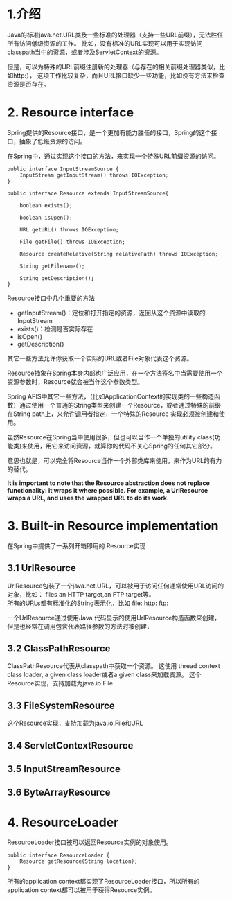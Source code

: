 # 1.介绍

Java的标准java.net.URL类及一些标准的处理器（支持一些URL前缀），无法胜任所有访问低级资源的工作。
比如，没有标准的URL实现可以用于实现访问classpath当中的资源，或者涉及ServletContext的资源。  

但是，可以为特殊的URL前缀注册新的处理器（与存在的相关前缀处理器类似，比如http:），
这项工作比较复杂，而且URL接口缺少一些功能，比如没有方法来检查资源是否存在。

# 2. Resource interface
Spring提供的Resource接口，是一个更加有能力胜任的接口，Spring的这个接口，抽象了低级资源的访问。

在Spring中，通过实现这个接口的方法，来实现一个特殊URL前缀资源的访问。

	
	public interface InputStreamSource {
		InputStream getInputStream() throws IOException;
	}	

	public interface Resource extends InputStreamSource{
	
		boolean exists();

		boolean isOpen();

		URL getURL() throws IOException;

		File getFile() throws IOException;

		Resource createRelative(String relativePath) throws IOException;

		String getFilename();

		String getDescription();
	}

Resource接口中几个重要的方法

* getInputStream()：定位和打开指定的资源，返回从这个资源中读取的InputStream
* exists()：检测是否实际存在
* isOpen()
* getDescription()

其它一些方法允许你获取一个实际的URL或者File对象代表这个资源。

Resource抽象在Spring本身内部也广泛应用，在一个方法签名中当需要使用一个资源参数时，Resource就会被当作这个参数类型。

Spring APIS中其它一些方法，（比如ApplicationContext的实现类的一些构造函数）通过使用一个普通的String类型来创建一个Resource，或者通过特殊的前缀在String path上，来允许调用者指定，一个特殊的Resource 实现必须被创建和使用。

虽然Resource在Spring当中使用很多，但也可以当作一个单独的utility class(功能类)来使用，用它来访问资源，就算你的代码不关心Spring的任何其它部分。

意思也就是，可以完全将Resource当作一个外部类库来使用，来作为URL的有力的替代。

**It is important to note that the Resource abstraction does not replace functionality: it wraps it where
possible. For example, a UrlResource wraps a URL, and uses the wrapped URL to do its work.**



# 3. Built-in Resource implementation

在Spring中提供了一系列开箱即用的 Resource实现

## 3.1 UrlResource
UrlResource包装了一个java.net.URL，可以被用于访问任何通常使用URL访问的对象，比如：
files an HTTP target,an FTP target等。  
所有的URLs都有标准化的String表示化，比如
file: 
http:
ftp:

一个UrlResource通过使用Java 代码显示的使用UrlResource构造函数来创建，但是也经常在调用包含代表路径参数的方法时被创建，


## 3.2 ClassPathResource
ClassPathResource代表从classpath中获取一个资源。
这使用 thread context class loader, a given class loader或者a given class来加载资源。
这个Resource实现，支持加载为java.io.File


## 3.3 FileSystemResource

这个Resource实现，支持加载为java.io.File和URL

## 3.4 ServletContextResource

## 3.5 InputStreamResource

## 3.6 ByteArrayResource


# 4. ResourceLoader

ResourceLoader接口被可以返回Resource实例的对象使用。

	public interface ResourceLoader {
		Resource getResource(String location);
	}
所有的application context都实现了ResourceLoader接口，所以所有的application context都可以被用于获得Resource实例。



#
